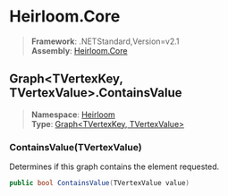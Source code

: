 # Heirloom.Core

> **Framework**: .NETStandard,Version=v2.1  
> **Assembly**: [Heirloom.Core][0]  

## Graph\<TVertexKey, TVertexValue>.ContainsValue

> **Namespace**: [Heirloom][0]  
> **Type**: [Graph\<TVertexKey, TVertexValue>][1]  

### ContainsValue(TVertexValue)

Determines if this graph contains the element requested.

```cs
public bool ContainsValue(TVertexValue value)
```

[0]: ../../../Heirloom.Core.md
[1]: ../Graph[TVertexKey,TVertexValue].md
